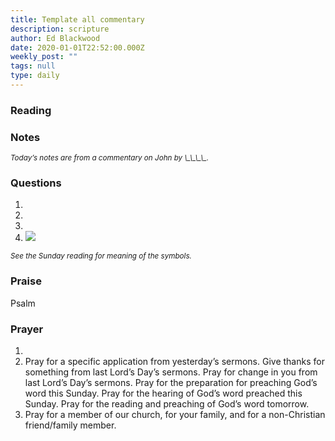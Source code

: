 ```yaml
---
title: Template all commentary
description: scripture
author: Ed Blackwood
date: 2020-01-01T22:52:00.000Z
weekly_post: ""
tags: null
type: daily
---
```

### Reading



### Notes

<div><small><i>Today’s notes are from a commentary on John by \_\_\_\_.</i></small></div>



### Questions

1.
2.
3.
4. ![](/static/img/family_worship_study_ed-swedish_questions.png)

<div><small><i>See the Sunday reading for meaning of the symbols.</i></small></div>

### Praise

P﻿salm 

### Prayer

1.
2. Pray for a specific application from yesterday’s sermons.
   Give thanks for something from last Lord’s Day’s sermons.
   Pray for change in you from last Lord’s Day’s sermons.
   Pray for the preparation for preaching God’s word this Sunday.
   Pray for the hearing of God’s word preached this Sunday.
   Pray for the reading and preaching of God’s word tomorrow.
3. Pray for a member of our church, for your family, and for a non-Christian friend/family member.